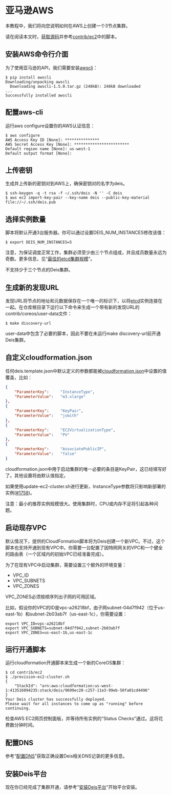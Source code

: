 亚马逊AWS
========

本教程中，我们将向您说明如何在AWS上创建一个3节点集群。

请在阅读本文时，[获取源码](http://docs.deis.io/en/latest/installing_deis/quick-start/#get-the-source)并参考[contrib/ec2](https://github.com/deis/deis/tree/master/contrib/ec2)中的脚本。

安装AWS命令行介面
--------

为了使用亚马逊的API，我们需要安装[awscli](https://github.com/aws/aws-cli)：

```shell
$ pip install awscli
Downloading/unpacking awscli
  Downloading awscli-1.5.0.tar.gz (248kB): 248kB downloaded
...
Successfully installed awscli
```

配置aws-cli
--------

运行aws configure设置你的AWS认证信息：

```shell
$ aws configure
AWS Access Key ID [None]: ***************
AWS Secret Access Key [None]: ************************
Default region name [None]: us-west-1
Default output format [None]:
```

上传密钥
--------
生成并上传新的密钥对到AWS上，确保密钥对的名字为deis。

```shell
$ ssh-keygen -q -t rsa -f ~/.ssh/deis -N '' -C deis
$ aws ec2 import-key-pair --key-name deis --public-key-material file://~/.ssh/deis.pub
```

选择实例数量
--------

脚本将默认开通3台服务器。你可以通过设置DEIS_NUM_INSTANCES修改该值：

```shell
$ export DEIS_NUM_INSTANCES=5
```

注意，为保证调度正常工作，集群必须至少由三个节点组成，并且成员数量永远为奇数。更多信息，见“[最佳的etcd集群规模](https://github.com/coreos/etcd/blob/master/Documentation/optimal-cluster-size.md)”。

不支持少于三个节点的Deis集群。

生成新的发现URL
--------

发现URL将节点的地址和元数据保存在一个唯一的标识下，以将[etcd](https://github.com/coreos/etcd)实例连接在一起。在仓库根目录下运行以下命令来生成一个带有新的发现URL的contrib/coreos/user-data文件：

```shell
$ make discovery-url
```

user-data中包含了必要的脚本，因此不要在未运行make discovery-url前开通Deis集群。

自定义cloudformation.json
--------

任何deis.template.json中默认定义的参数都能被[cloudformation.json](https://github.com/deis/deis/blob/master/contrib/ec2/cloudformation.json)中设置的值覆盖，比如：

```json
{
    "ParameterKey":     "InstanceType",
    "ParameterValue":   "m3.xlarge"
},
{
    "ParameterKey":     "KeyPair",
    "ParameterValue":   "jsmith"
},
{
    "ParameterKey":     "EC2VirtualizationType",
    "ParameterValue":   "PV"
},
{
    "ParameterKey":     "AssociatePublicIP",
    "ParameterValue":   "false"
}
```

cloudformation.json中用于启动集群的唯一必要的条目是KeyPair，这已经填写好了。其他设置将由默认值指定。

如果使用update-ec2-cluster.sh进行更新，InstanceType参数将只影响新部署的实例([#1758](https://github.com/deis/deis/issues/1758))。

注意：最小的推荐实例规模很大。使用集群时，CPU或内存不足将引起各种问题。

启动现存VPC
--------

默认情况下，提供的CloudFormation脚本将为Deis创建一个新VPC。不过，这个脚本也支持开通到现有VPC中。你需要一台配置了因特网网关的VPC和一个健全的路由表（一个区域内的初始VPC已经准备完成）。

为了在现有VPC中启动集群，需要设置三个额外的环境变量：

* VPC_ID
* VPC_SUBNETS
* VPC_ZONES

VPC_ZONES必须按顺序列出子网的可用区域。

比如，假设你的VPC的ID是vpc-a26218bf，由子网subnet-04d7f942（位于us-east-1b）和subnet-2b03ab7f（us-east-1c），你需要设置：

```shell
export VPC_ID=vpc-a26218bf
export VPC_SUBNETS=subnet-04d7f942,subnet-2b03ab7f
export VPC_ZONES=us-east-1b,us-east-1c
```

运行开通脚本
--------

运行cloudformation开通脚本来生成一个新的CoreOS集群：

```shell
$ cd contrib/ec2
$ ./provision-ec2-cluster.sh
{
    "StackId": "arn:aws:cloudformation:us-west-1:413516094235:stack/deis/9699ec20-c257-11e3-99eb-50fa01cd4496"
}
Your Deis cluster has successfully deployed.
Please wait for all instances to come up as "running" before continuing.
```

检查AWS EC2网页控制面板，并等待所有实例的“Status Checks”通过。这将花费数分钟时间。

配置DNS
--------

参考“[配置DNS](http://docs.deis.io/en/latest/managing_deis/configure-dns/#configure-dns)”获取正确设置Deis相关DNS记录的更多信息。


安装Deis平台
--------

现在你已经完成了集群开通，请参考“[安装Deis平台](http://docs.deis.io/en/latest/installing_deis/install-platform/#install-deis-platform)”开始平台安装。
